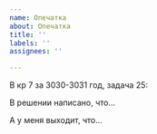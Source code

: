 ```yaml
---
name: Опечатка
about: Опечатка
title: ''
labels: ''
assignees: ''

---
```


В кр 7 за 3030-3031 год, задача 25:

В решении написано, что...

А у меня выходит, что...
